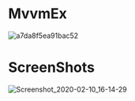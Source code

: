 # MvvmEx

![a7da8f5ea91bac52](https://user-images.githubusercontent.com/26750131/69482585-8920c000-0e32-11ea-8c31-ebf5cfc0454b.png)

# ScreenShots 

![Screenshot_2020-02-10_16-14-29](https://user-images.githubusercontent.com/26750131/74151020-77c0a600-4c20-11ea-8fa8-69dc53ef0c0a.png)


